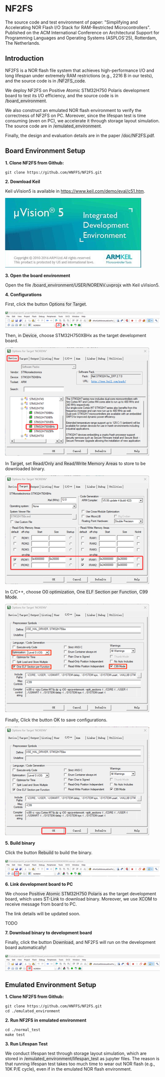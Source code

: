 # NF2FS

The source code and test environment of paper: "Simplifying and Accelerating NOR Flash I/O Stack for RAM-Restricted Microcontrollers". Published on the ACM International Conference on Architectural Support for Programming Languages and Operating Systems (ASPLOS'25), Rotterdam, The Netherlands.

## Introduction

NF2FS is a NOR flash file system that achieves high-performance I/O and long lifespan under extremely RAM restrictions (e.g., 2216 B in our tests), and the source code is in <span style="background-color: #f0f0f0;">/NF2FS_code</span>.

We deploy NF2FS on Positive Atomic STM32H750 Polaris development board to test its I/O efficiency, and the source code is in <span style="background-color: #f0f0f0;">/board_environment</span>.

We also construct an emulated NOR flash environment to verify the correctness of NF2FS on PC. Moreover,  since the lifespan test is time consuming (even on PC), we accelerate it through storage layout simulation. The source code are in <span style="background-color: #f0f0f0;">/emulated_environment</span>.

Finally, the design and evaluation details are in the paper <span style="background-color: #f0f0f0;">/doc/NF2FS.pdf</span>.

## Board Environment Setup

**1. Clone NF2FS from Github:**

~~~shell
git clone https://github.com/HNFFS/NF2FS.git
~~~

**2. Download Keil**

Keil uVision5 is available in https://www.keil.com/demo/eval/c51.htm.

<img src=".\image\Keil.jpg" alt="Keil" />

**3. Open the board environment**

Open the file <span style="background-color: #f0f0f0;">/board_environment/USER/NORENV.uvprojx</span> with Keil uVision5.

**4. Configurations**

First, click the button <span style="background-color: #f0f0f0;">Options for Target</span>.

<img src=".\image\Options-button.png" alt="Options-button" />


Then, in <span style="background-color: #f0f0f0;">Device</span>, choose STM32H750XBHx as the target development board.

<img src=".\image\Device.png" alt="Device" style="zoom: 50%;" />

In <span style="background-color: #f0f0f0;">Target</span>, set <span style="background-color: #f0f0f0;">Read/Only and Read/Write Memory Areas</span> to store to be downloaded binary.

<img src=".\image\Target.png" alt="Target" style="zoom:50%;" />

In C/C++, choose <span style="background-color: #f0f0f0;">O0 optimization</span>, <span style="background-color: #f0f0f0;">One ELF Section per Function</span>, <span style="background-color: #f0f0f0;">C99 Mode</span>.

<img src=".\image\C-C++.png" alt="C-C++" style="zoom:50%;" />

Finally, Click the button <span style="background-color: #f0f0f0;">OK</span> to save configurations.

<img src=".\image\OK.png" alt="OK" style="zoom:50%;" />

**5. Build binary**

Click the button <span style="background-color: #f0f0f0;">Rebuild</span> to build the binary.

<img src=".\image\Rebuild.png" alt="Rebuild" />

**6. Link development board to PC**

We choose <span style="background-color: #f0f0f0;">Positive Atomic STM32H750 Polaris</span> as the target development board, which uses <span style="background-color: #f0f0f0;">ST-Link</span> to download binary. Moreover, we use <span style="background-color: #f0f0f0;">XCOM</span> to receive message from board to PC.

The link details will be updated soon.

TODO

**7. Download binary to development board**

Finally, click the button <span style="background-color: #f0f0f0;">Download</span>, and NF2FS will run on the development board automatically!

<img src=".\image\Download.png" alt="Download" />

## Emulated Environment Setup

**1. Clone NF2FS from Github:**

~~~shell
git clone https://github.com/HNFFS/NF2FS.git
cd ./emulated_environment
~~~

**2. Run NF2FS in emulated environment**

~~~shell
cd ./normal_test
make test
~~~

**3. Run Lifespan Test**

We conduct lifespan test through storage layout simulation, which are stored in <span style="background-color: #f0f0f0;">/emulated_environment/lifespan_test</span> as jupyter files. The reason is that running lifespan test takes too much time to wear out NOR flash (e.g., 10K P/E cycle), even if in the emulated NOR flash environment.
